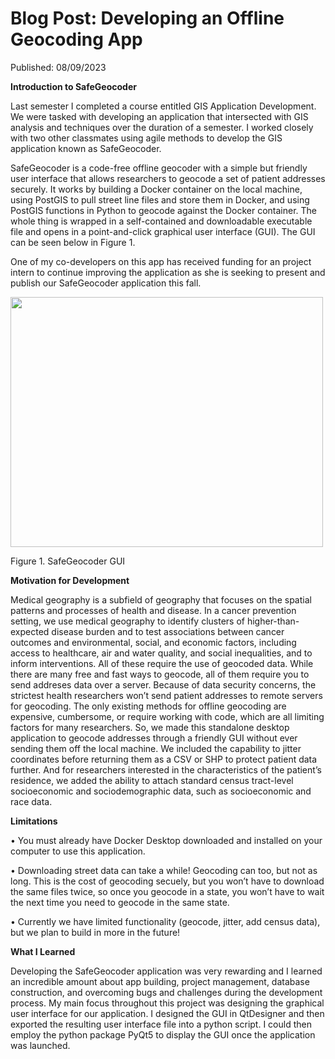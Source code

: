 <html>
  <body>
    <h1>Blog Post: Developing an Offline Geocoding App</h1>
  </body>
</html>

Published: 08/09/2023

**Introduction to SafeGeocoder**

Last semester I completed a course entitled GIS Application Development. We were tasked with developing an application that intersected with GIS analysis and techniques over the duration of a semester. I worked closely with two other classmates using agile methods to develop the GIS application known as SafeGeocoder.

SafeGeocoder is a code-free offline geocoder with a simple but friendly user interface that allows researchers to geocode a set of patient addresses securely. It works by building a Docker container on the local machine, using PostGIS to pull street line files and store them in Docker, and using PostGIS functions in Python to geocode against the Docker container. The whole thing is wrapped in a self-contained and downloadable executable file and opens in a point-and-click graphical user interface (GUI). The GUI can be seen below in Figure 1.

One of my co-developers on this app has received funding for an project intern to continue improving the application as she is seeking to present and publish our SafeGeocoder application this fall.

<img src="https://xmcgill.github.io/Geocoder.jpg" width="500" height="400">

Figure 1. SafeGeocoder GUI

**Motivation for Development**

Medical geography is a subfield of geography that focuses on the spatial patterns and processes of health and disease. In a cancer prevention setting, we use medical geography to identify clusters of higher-than-expected disease burden and to test associations between cancer outcomes and environmental, social, and economic factors, including access to healthcare, air and water quality, and social inequalities, and to inform interventions. All of these require the use of geocoded data. While there are many free and fast ways to geocode, all of them require you to send addreses data over a server. Because of data security concerns, the strictest health researchers won’t send patient addresses to remote servers for geocoding. The only existing methods for offline geocoding are expensive, cumbersome, or require working with code, which are all limiting factors for many researchers. So, we made this standalone desktop application to geocode addresses through a friendly GUI without ever sending them off the local machine. We included the capability to jitter coordinates before returning them as a CSV or SHP to protect patient data further. And for researchers interested in the characteristics of the patient’s residence, we added the ability to attach standard census tract-level socioeconomic and sociodemographic data, such as socioeconomic and race data.

**Limitations**

•	You must already have Docker Desktop downloaded and installed on your computer to use this application.

•	Downloading street data can take a while! Geocoding can too, but not as long. This is the cost of geocoding secuely, but you won’t have to download the same files twice, so once you geocode in a state, you won’t have to wait the next time you need to geocode in the same state.

•	Currently we have limited functionality (geocode, jitter, add census data), but we plan to build in more in the future!

**What I Learned**

Developing the SafeGeocoder application was very rewarding and I learned an incredible amount about app building, project management, database construction, and overcoming bugs and challenges during the development process. My main focus throughout this project was designing the graphical user interface for our application. I designed the GUI in QtDesigner and then exported the resulting user interface file into a python script. I could then employ the python package PyQt5 to display the GUI once the application was launched. 

